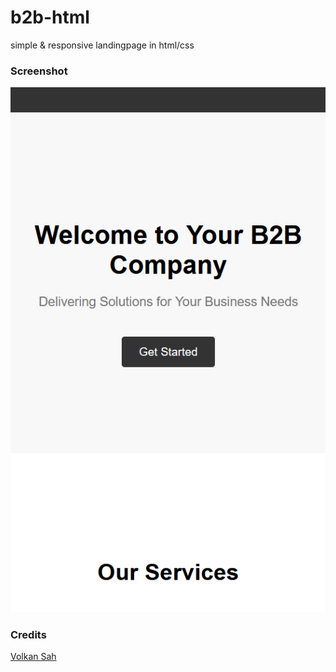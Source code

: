 # b2b-html
simple & responsive landingpage in html/css
### Screenshot
![b2b html template](b2bhtml.png)
### Credits
[Volkan Sah](https://volkansah.github.io)

